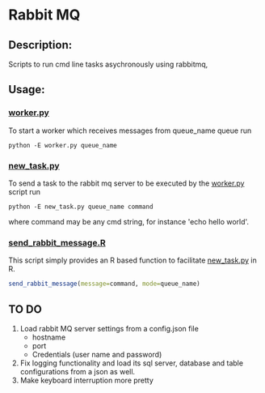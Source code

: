 # Rabbit MQ

## Description:

Scripts to run cmd line tasks asychronously using rabbitmq,

## Usage:


### [worker.py](worker.py)

To start a worker which receives messages from queue_name queue run

```shell
python -E worker.py queue_name
```

### [new_task.py](new_task.py)

To send a task to the rabbit mq server to be executed by the [worker.py](worker.py) script run

```shell
python -E new_task.py queue_name command
```

where command may be any cmd string, for instance 'echo hello world'.

### [send_rabbit_message.R](send_rabbit_message.R)

This script simply provides an R based function to facilitate [new_task.py](new_task.py) in R.

```R
send_rabbit_message(message=command, mode=queue_name)
```

## TO DO

1. Load rabbit MQ server settings from a config.json file
    - hostname
    - port
    - Credentials (user name and password)
2. Fix logging functionality and load its sql server, database and table configurations from a json as well.
3. Make keyboard interruption more pretty